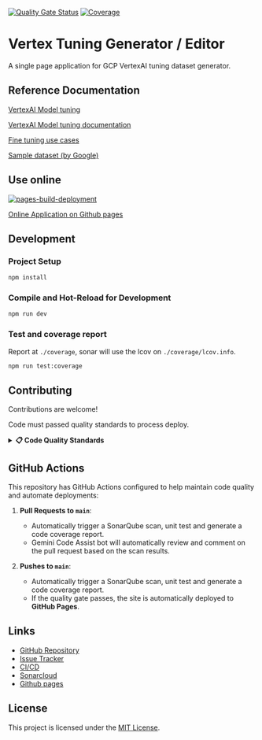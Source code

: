 [![Quality Gate Status](https://sonarcloud.io/api/project_badges/measure?project=luyiourwong_VertexTuningGenerator&metric=alert_status)](https://sonarcloud.io/summary/new_code?id=luyiourwong_VertexTuningGenerator)
[![Coverage](https://sonarcloud.io/api/project_badges/measure?project=luyiourwong_VertexTuningGenerator&metric=coverage)](https://sonarcloud.io/summary/new_code?id=luyiourwong_VertexTuningGenerator)

# Vertex Tuning Generator / Editor

A single page application for GCP VertexAI tuning dataset generator.

## Reference Documentation

[VertexAI Model tuning](https://console.cloud.google.com/vertex-ai/studio/tuning)

[VertexAI Model tuning documentation](https://cloud.google.com/vertex-ai/generative-ai/docs/models/tune-models)

[Fine tuning use cases](https://cloud.google.com/transform/top-five-gen-ai-tuning-use-cases-gemini-hundreds-of-orgs)

[Sample dataset (by Google)](https://storage.googleapis.com/cloud-samples-data/ai-platform/generative_ai/gemini-1_5/text/sft_train_data.jsonl)

## Use online

[![pages-build-deployment](https://github.com/luyiourwong/VertexTuningGenerator/actions/workflows/pages/pages-build-deployment/badge.svg?branch=gh-pages)](https://github.com/luyiourwong/VertexTuningGenerator/actions/workflows/pages/pages-build-deployment)

[Online Application on Github pages](https://luyiourwong.github.io/VertexTuningGenerator/)

## Development

### Project Setup

```sh
npm install
```

### Compile and Hot-Reload for Development

```sh
npm run dev
```

### Test and coverage report
Report at `./coverage`, sonar will use the lcov on `./coverage/lcov.info`.
```sh
npm run test:coverage
```

## Contributing

Contributions are welcome!

Code must passed quality standards to process deploy.

<details>
<summary><strong>📋 Code Quality Standards</strong></summary>

All pull requests must pass the following quality gates in SonarQube before being merged:

- Reliability Rating: A
- Security Rating: A
- Maintainability Rating: A
- Minimum coverage requirement: 80%
- Maximum allowed duplicated code: 3%

> Note: You can monitor the analysis results in the PR checks and on [SonarCloud](https://sonarcloud.io/project/pull_requests_list?id=luyiourwong_VertexTuningGenerator)
</details>

## GitHub Actions

This repository has GitHub Actions configured to help maintain code quality and automate deployments:

1. **Pull Requests to `main`**:
    - Automatically trigger a SonarQube scan, unit test and generate a code coverage report.
    - Gemini Code Assist bot will automatically review and comment on the pull request based on the scan results.

2. **Pushes to `main`**:
    - Automatically trigger a SonarQube scan, unit test and generate a code coverage report.
    - If the quality gate passes, the site is automatically deployed to **GitHub Pages**.

## Links

- [GitHub Repository](https://github.com/luyiourwong/VertexTuningGenerator)
- [Issue Tracker](https://github.com/luyiourwong/VertexTuningGenerator/issues)
- [CI/CD](https://github.com/luyiourwong/VertexTuningGenerator/actions)
- [Sonarcloud](https://sonarcloud.io/project/overview?id=luyiourwong_VertexTuningGenerator)
- [Github pages](https://luyiourwong.github.io/VertexTuningGenerator/)

## License

This project is licensed under the [MIT License](LICENSE).

